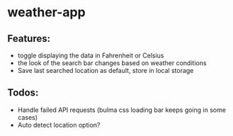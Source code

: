 # weather-app

## Features:

- toggle displaying the data in Fahrenheit or Celsius
- the look of the search bar changes based on weather conditions
- Save last searched location as default, store in local storage

## Todos:

- Handle failed API requests (bulma css loading bar keeps going in some cases)
- Auto detect location option?
